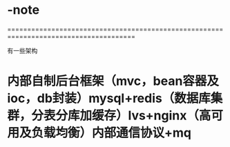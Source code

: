 # -note

======================================================================================

有一些架构


内部自制后台框架（mvc，bean容器及ioc，db封装）mysql+redis（数据库集群，分表分库加缓存）lvs+nginx（高可用及负载均衡）内部通信协议+mq
======================================================================================
